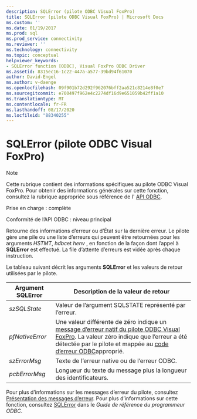 ```yaml
---
description: SQLError (pilote ODBC Visual FoxPro)
title: SQLError (pilote ODBC Visual FoxPro) | Microsoft Docs
ms.custom: ''
ms.date: 01/19/2017
ms.prod: sql
ms.prod_service: connectivity
ms.reviewer: ''
ms.technology: connectivity
ms.topic: conceptual
helpviewer_keywords:
- SQLError function [ODBC], Visual FoxPro ODBC Driver
ms.assetid: 8315ec16-1c22-447a-a577-39bd94f61070
author: David-Engel
ms.author: v-daenge
ms.openlocfilehash: 09f901b72d292f962076bff2aa521c8214e8f0e7
ms.sourcegitcommit: e700497f962e4c2274df16d9e651059b42ff1a10
ms.translationtype: MT
ms.contentlocale: fr-FR
ms.lasthandoff: 08/17/2020
ms.locfileid: "88340255"
---
```

# <a name="sqlerror-visual-foxpro-odbc-driver"></a>SQLError (pilote ODBC Visual FoxPro)
> [!NOTE]  
>  Cette rubrique contient des informations spécifiques au pilote ODBC Visual FoxPro. Pour obtenir des informations générales sur cette fonction, consultez la rubrique appropriée sous référence de l' [API ODBC](../../odbc/reference/syntax/odbc-api-reference.md).  
  
 Prise en charge : complète  
  
 Conformité de l’API ODBC : niveau principal  
  
 Retourne des informations d’erreur ou d’État sur la dernière erreur. Le pilote gère une pile ou une liste d’erreurs qui peuvent être retournées pour les arguments *HSTMT*, *hdbc*et *henv* , en fonction de la façon dont l’appel à **SQLError** est effectué. La file d’attente d’erreurs est vidée après chaque instruction.  
  
 Le tableau suivant décrit les arguments **SQLError** et les valeurs de retour utilisées par le pilote.  
  
|Argument SQLError|Description de la valeur de retour|  
|-----------------------|------------------------------|  
|*szSQLState*|Valeur de l’argument SQLSTATE représenté par l’erreur.|  
|*pfNativeError*|Une valeur différente de zéro indique un [message d’erreur natif du pilote ODBC Visual FoxPro](../../odbc/microsoft/visual-foxpro-odbc-driver-native-error-messages.md). La valeur zéro indique que l’erreur a été détectée par le pilote et mappée au [code d’erreur ODBC](../../odbc/microsoft/odbc-error-codes-visual-foxpro-odbc-driver.md)approprié.|  
|*szErrorMsg*|Texte de l’erreur native ou de l’erreur ODBC.|  
|*pcbErrorMsg*|Longueur du texte du message plus la longueur des identificateurs.|  
  
 Pour plus d’informations sur les messages d’erreur du pilote, consultez [Présentation des messages d’erreur](../../odbc/microsoft/error-messages-visual-foxpro-odbc-driver.md). Pour plus d’informations sur cette fonction, consultez [SQLError](../../odbc/reference/syntax/sqlerror-function.md) dans le *Guide de référence du programmeur ODBC*.
